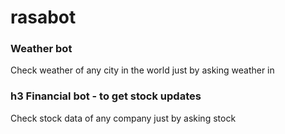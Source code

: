# rasabot

### Weather bot
Check weather of any city in the world just by asking weather in <city>

### h3 Financial bot - to get stock updates
Check stock data of any company just by asking <symbol> stock
